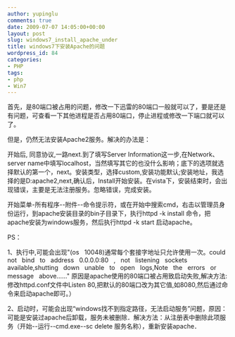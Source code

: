 ```yaml
---
author: yupinglu
comments: true
date: 2009-07-07 14:05:00+00:00
layout: post
slug: windows7_install_apache_under
title: windows7下安装Apache的问题
wordpress_id: 84
categories:
- PHP
tags:
- php
- Win7
---
```


首先，是80端口被占用的问题，修改一下迅雷的80端口一般就可以了，要是还是有问题，可查看一下其他进程是否占用80端口，停止进程或修改一下端口就可以了。

但是，仍然无法安装Apache2服务。解决的办法是：

开始后, 同意协议,一路next.到了填写Server Information这一步,在Network、server name中填写localhost，当然填写其它的也没什么影响；底下的选项就选择默认的第一个，next。安装类型，选择custom,安装功能默认;安装地址，我选择的是D:apache2,next,确认后，Install开始安装。在vista下，安装结束时，会出现错误，主要是无法注册服务。忽略错误，完成安装。

开始菜单-所有程序--附件--命令提示符，或在开始中搜索cmd，右击以管理员身份运行，到apache安装目录的bin子目录下，执行httpd -k install 命令，把apache安装为windows服务，然后执行httpd -k start 启动apache。

PS：

1、执行中,可能会出现"(os   10048)通常每个套接字地址只允许使用一次。could   not   bind   to   address   0.0.0.0:80   ,   not   listening   sockets   available,shutting   down   unable   to   open   logs,Note   the   errors   or   message   above......" 原因是apache使用的80端口被占用致启动失败,解决方法:修改httpd.conf文件中Listen 80,把默认的80端口改为其它值,如8080,然后通过命令来启动apache即可。）

2、启动时，可能会出现“windows找不到指定路径，无法启动服务”问题，原因：可能是安装过apache后卸载，服务未被删除．解决方法：从注册表中删除此项服务（开始--运行--cmd.exe--sc delete 服务名称），重新安装apache．

